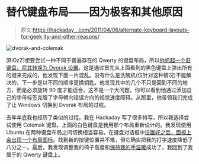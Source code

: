 # 替代键盘布局——因为极客和其他原因

> 原文:[https://hackaday . com/2011/04/06/alternate-keyboard-layouts-for-geek ity-and-other-reasons/](https://hackaday.com/2011/04/06/alternate-keyboard-layouts-for-geekiness-and-other-reasons/)

![](../Images/57af4ac2bfae65368e89d622c9656562.png "dvorak-and-colemak")

[BiOzZ]想要尝试一种不同于普遍存在的 Qwerty 的键盘布局，所以[他抓起一个旧键盘，将其转换为 Dvorak 设置](http://forums.hackaday.com/viewtopic.php?f=3&t=560p=3894)。这是通过首先从上面看到的黑色键盘上弹出所有的键来完成的，他发现下面一片混乱。没有什么是洗碗机(仅针对这种情况)不能解决的，下一步是以不同的顺序更换钥匙。他发现其中的几个不只是回到不同的地方，而是必须旋转 90 度才能适合。这不是一个大问题，你可以看到他通过添加自己的字母标签克服了字母朝向错误方向的视觉速度障碍。从那里，他带领我们完成了让 Windows 切换到 Dvorak 布局的过程。

去年年底我也经历了类似的过程。我在 Hackaday 写了很多特写，所以我选择尝试使用 Colemak 键盘。上面的白色键盘是我用那个布局重新设计的。我发现使用 Ubuntu 在两种键盘布局之间切换相当容易。在键盘对话框中[设置好之后，面板上会出现一个布局图标](http://ubuntuforums.org/showthread.php?t=1656279)。找到新的按键位置并不难，但它确实把我的打字速度降低了八分之一。最后，我发现调整我的椅子高度和[保持我的手温暖](http://www.rei.com/product/801375)成功了，我回到了我属于的 Qwerty 键盘上。